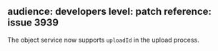 audience: developers
level: patch
reference: issue 3939
---
The object service now supports `uploadId` in the upload process.
